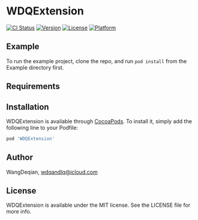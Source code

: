 # WDQExtension

[![CI Status](https://img.shields.io/travis/WangDeqian/WDQExtension.svg?style=flat)](https://travis-ci.org/WangDeqian/WDQExtension)
[![Version](https://img.shields.io/cocoapods/v/WDQExtension.svg?style=flat)](https://cocoapods.org/pods/WDQExtension)
[![License](https://img.shields.io/cocoapods/l/WDQExtension.svg?style=flat)](https://cocoapods.org/pods/WDQExtension)
[![Platform](https://img.shields.io/cocoapods/p/WDQExtension.svg?style=flat)](https://cocoapods.org/pods/WDQExtension)

## Example

To run the example project, clone the repo, and run `pod install` from the Example directory first.

## Requirements

## Installation

WDQExtension is available through [CocoaPods](https://cocoapods.org). To install
it, simply add the following line to your Podfile:

```ruby
pod 'WDQExtension'
```

## Author

WangDeqian, wdqandlq@icloud.com

## License

WDQExtension is available under the MIT license. See the LICENSE file for more info.

